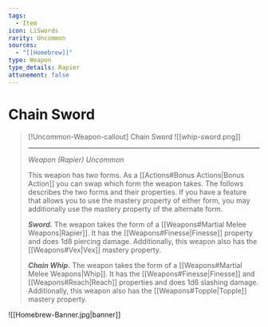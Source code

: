 ```yaml
---
tags:
  - Item
icon: LiSwords
rarity: Uncommon
sources:
  - "[[Homebrew]]"
type: Weapon
type_details: Rapier
attunement: false
---
```


# Chain Sword

>[!Uncommon-Weapon-callout] Chain Sword
> ![[whip-sword.png]]
>
> ---
> _Weapon (Rapier) Uncommon_
>
> This weapon has two forms. As a [[Actions#Bonus Actions|Bonus Action]] you can swap which form the weapon takes. The follows describes the two forms and their properties. If you have a feature that allows you to use the mastery property of either form, you may additionally use the mastery property of the alternate form.
>
> **_Sword._** The weapon takes the form of a [[Weapons#Martial Melee Weapons|Rapier]]. It has the [[Weapons#Finesse|Finesse]] property and does 1d8 piercing damage. Additionally, this weapon also has the [[Weapons#Vex|Vex]] mastery property.
>
> **_Chain Whip._** The weapon takes the form of a [[Weapons#Martial Melee Weapons|Whip]]. It has the [[Weapons#Finesse|Finesse]] and [[Weapons#Reach|Reach]] properties and does 1d6 slashing damage. Additionally, this weapon also has the [[Weapons#Topple|Topple]] mastery property.

![[Homebrew-Banner.jpg|banner]]
